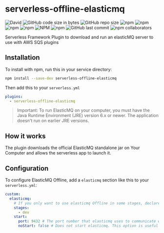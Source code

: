 # serverless-offline-elasticmq

![David](https://img.shields.io/david/YOU54F/serverless-offline-elasticmq.svg)
![GitHub code size in bytes](https://img.shields.io/github/languages/code-size/YOU54F/serverless-offline-elasticmq.svg)
![GitHub repo size](https://img.shields.io/github/repo-size/YOU54F/serverless-offline-elasticmq.svg)
![npm](https://img.shields.io/npm/dw/serverless-offline-elasticmq.svg)
![npm](https://img.shields.io/npm/dm/serverless-offline-elasticmq.svg)
![npm](https://img.shields.io/npm/dy/serverless-offline-elasticmq.svg)
![npm](https://img.shields.io/npm/dt/serverless-offline-elasticmq.svg)
![NPM](https://img.shields.io/npm/l/serverless-offline-elasticmq.svg)
![npm](https://img.shields.io/npm/v/serverless-offline-elasticmq.svg)
![GitHub last commit](https://img.shields.io/github/last-commit/YOU54F/serverless-offline-elasticmq.svg)
![npm collaborators](https://img.shields.io/npm/collaborators/serverless-offline-elasticmq.svg)

Serverless Framework Plugin to download and run an elasticMQ server to use with AWS SQS plugins

## Installation

To install with npm, run this in your service directory:

```bash
npm install --save-dev serverless-offline-elasticmq
```

Then add this to your `serverless.yml`

```yml
plugins:
  - serverless-offline-elasticmq
```

> Important:
> To run ElasticMQ on your computer, you must have the Java Runtime Environment
> (JRE) version 6.x or newer. The application doesn't run on earlier JRE versions.

## How it works

The plugin downloads the official ElasticMQ standalone jar on Your
Computer and allows the serverless app to launch it.

## Configuration

To configure ElasticMQ Offline, add a `elasticmq` section like this to your
`serverless.yml`:

```yml
custom:
  elasticmq:
    # If you only want to use elasticmq Offline in some stages, declare them here
    stages:
      - dev
    start:
      port: 9432 # The port number that elasticmq uses to communicate with your application. If you don't specify this option, the default port is 9432. If port 8000 is unavailable, this command throws an exception. You can use the port option to specify a different port number
      noStart: false # Does not start elasticmq. This option is useful if you already have a running instance of elasticmq locally
```
